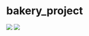 # bakery_project
<a href="https://codeclimate.com/github/GraceCompaore/bakery_project/maintainability"><img src="https://api.codeclimate.com/v1/badges/289c81338ea4853f2d85/maintainability" /></a>
<a href="https://codeclimate.com/github/GraceCompaore/bakery_project/test_coverage"><img src="https://api.codeclimate.com/v1/badges/289c81338ea4853f2d85/test_coverage" /></a>
